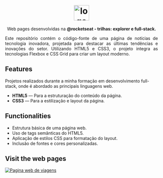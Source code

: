 

<h1 align="center"> <img src="https://github.com/alvesvn/tech-news/assets/96539606/e1dc00dd-1782-4b51-8198-a5b50f2f0692" alt="logo-repositorio" height="50" widht="50" /></h1> 
<p align="center">Web pages desenvolvidas na <b>@rocketseat - trilhas: explorer e full-stack.</b></p>
<p align="justify">Este repositório contém o código-fonte de uma página de notícias de tecnologia inovadora, projetada para destacar as últimas tendências e inovações do setor. Utilizando HTML5 e CSS3, o projeto integra as tecnologias Flexbox e CSS Grid para criar um layout moderno.
</p>

## Features
Projetos realizados durante a minha formação em desenvolvimento full-stack, onde é abordado as principais linguagens web.
-  <b>HTML5</b> — Para a estruturação do conteúdo da página.
-  <b>CSS3</b> — Para a estilização e layout da página.

## Functionalities

- Estrutura básica de uma página web.
- Uso de tags semânticas do HTML5.
- Aplicação de estilos CSS para formatação do layout.
- Inclusão de fontes e cores personalizadas.

## Visit the web pages

<a href="https://travelgram-three.vercel.app/"><img src="https://github.com/alvesvn/travelgram/assets/96539606/8946518d-3154-4375-a4a9-112774e4057e" alt="Pagina web de viagens"/></a>
